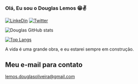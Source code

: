 
### Olá, Eu sou o Douglas Lemos 😁✌️

[![LinkeDin](https://img.shields.io/badge/LinkedIn-0077B5?style=for-the-badge&logo=linkedin&logoColor=white)](https://www.linkedin.com/in/douglas-lemos-de-oliveira/) 
[![Twitter](https://img.shields.io/badge/Twitter-1DA1F2?style=for-the-badge&logo=twitter&logoColor=white)](https://twitter.com/Dlemoliver) 

![Douglas GitHub stats](https://github-readme-stats.vercel.app/api?username=Dlemoz&show_icons=true&theme=radical)

[![Top Langs](https://github-readme-stats.vercel.app/api/top-langs/?username=Dlemoz)](https://github.com/anuraghazra/github-readme-stats)

A vida é uma grande obra, e eu estarei sempre em construção. 

## Meu e-mail para contato
lemos.douglasoliveira@gmail.com 
